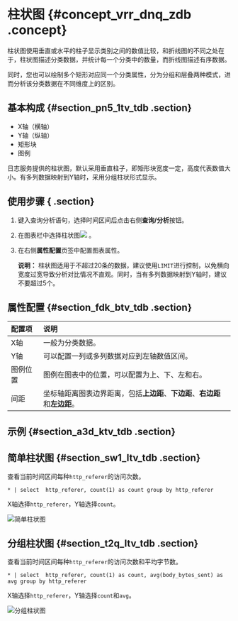 # 柱状图 {#concept_vrr_dnq_zdb .concept}

柱状图使用垂直或水平的柱子显示类别之间的数值比较，和折线图的不同之处在于，柱状图描述分类数据，并统计每一个分类中的数量，而折线图描述有序数据。

同时，您也可以绘制多个矩形对应同一个分类属性，分为分组和层叠两种模式，进而分析该分类数据在不同维度上的区别。

## 基本构成 {#section_pn5_1tv_tdb .section}

-   X轴（横轴）
-   Y轴（纵轴）
-   矩形块
-   图例

日志服务提供的柱状图，默认采用垂直柱子，即矩形块宽度一定，高度代表数值大小。有多列数据映射到Y轴时，采用分组柱状形式显示。

## 使用步骤 { .section}

1.  键入查询分析语句，选择时间区间后点击右侧**查询/分析**按钮。
2.  在图表栏中选择柱状图![](https://cdn.yuque.com/lark/2018/png/60648/1523174359779-5f8165bb-f26f-40f1-8a13-a153ea3229eb.png) 。
3.  在右侧**属性配置**页签中配置图表属性。

    **说明：** 柱状图适用于不超过20条的数据，建议使用`LIMIT`进行控制，以免横向宽度过宽导致分析对比情况不直观。同时，当有多列数据映射到Y轴时，建议不要超过5个。


## 属性配置 {#section_fdk_btv_tdb .section}

|配置项|说明|
|:--|:-|
|X轴|一般为分类数据。|
|Y轴|可以配置一列或多列数据对应到左轴数值区间。|
|图例位置|图例在图表中的位置，可以配置为上、下、左和右。|
|间距|坐标轴距离图表边界距离，包括**上边距**、**下边距**、**右边距**和**左边距**。|

## 示例 {#section_a3d_ktv_tdb .section}

## 简单柱状图 {#section_sw1_ltv_tdb .section}

查看当前时间区间每种`http_referer`的访问次数。

```
* | select  http_referer, count(1) as count group by http_referer
```

X轴选择`http_referer`，Y轴选择`count`。

![](images/5713_zh-CN.png "简单柱状图")

## 分组柱状图 {#section_t2q_ltv_tdb .section}

查看当前时间区间每种`http_referer`的访问次数和平均字节数。

```
* | select  http_referer, count(1) as count, avg(body_bytes_sent) as avg group by http_referer
```

X轴选择`http_referer`，Y轴选择`count`和`avg`。

![](images/5714_zh-CN.png "分组柱状图")

